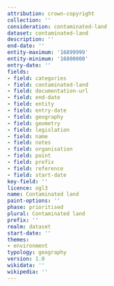 ```yaml
---
attribution: crown-copyright
collection: ''
consideration: contaminated-land
dataset: contaminated-land
description: ''
end-date: ''
entity-maximum: '16899999'
entity-minimum: '16800000'
entry-date: ''
fields:
- field: categories
- field: contaminated-land
- field: documentation-url
- field: end-date
- field: entity
- field: entry-date
- field: geography
- field: geometry
- field: legislation
- field: name
- field: notes
- field: organisation
- field: point
- field: prefix
- field: reference
- field: start-date
key-field: ''
licence: ogl3
name: Contaminated land
paint-options: ''
phase: prioritised
plural: Contaminated land
prefix: ''
realm: dataset
start-date: ''
themes:
- environment
typology: geography
version: 1.0
wikidata: ''
wikipedia: ''
---
```

